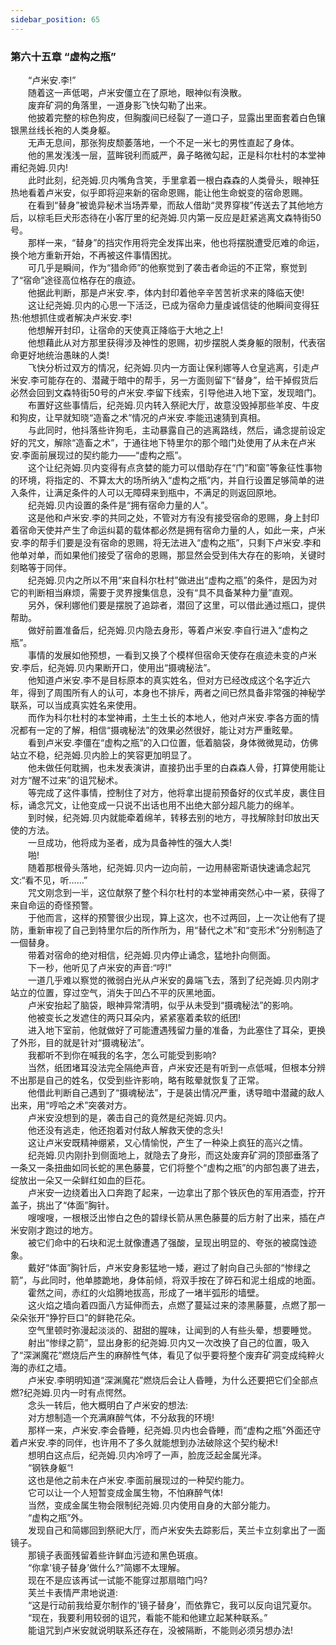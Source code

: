 ```yaml
---
sidebar_position: 65
---
```

### 第六十五章 “虚构之瓶”  


　　“卢米安.李!”  
　　随着这一声低喝，卢米安僵立在了原地，眼神似有涣散。  
　　废弃矿洞的角落里，一道身影飞快勾勒了出来。  
　　他披着完整的棕色狗皮，但胸腹间已经裂了一道口子，显露出里面套着白色镶银黑丝线长袍的人类身躯。  
　　无声无息间，那张狗皮颓萎落地，一个不足一米七的男性直起了身体。  
　　他的黑发浅浅一层，蓝眸锐利而威严，鼻子略微勾起，正是科尔杜村的本堂神甫纪尧姆.贝内!  
　　此时此刻，纪尧姆.贝内嘴角含笑，手里拿着一根白森森的人类骨头，眼神狂热地看着卢米安，似乎即将迎来新的宿命恩赐，能让他生命蜕变的宿命恩赐。  
　　在看到“替身”被诡异秘术当场弄晕，而敌人借助“灵界穿梭”传送去了其他地方后，以棕毛巨犬形态待在小客厅里的纪尧姆.贝内第一反应是赶紧逃离文森特街50号。  
　　那样一来，“替身”的挡灾作用将完全发挥出来，他也将摆脱遭受厄难的命运，换个地方重新开始，不再被这件事情困扰。  
　　可几乎是瞬间，作为“猎命师”的他察觉到了袭击者命运的不正常，察觉到了“宿命”途径高位格存在的痕迹。  
　　他据此判断，那是卢米安.李，体内封印着他辛辛苦苦祈求来的降临天使!  
　　这让纪尧姆.贝内的心思一下活泛，已成为宿命力量虔诚信徒的他瞬间变得狂热:他想抓住或者解决卢米安.李!  
　　他想解开封印，让宿命的天使真正降临于大地之上!  
　　他想藉此从对方那里获得涉及神性的恩赐，初步摆脱人类身躯的限制，代表宿命更好地统治愚昧的人类!  
　　飞快分析过双方的情况，纪尧姆.贝内一方面让保利娜等人仓皇逃离，引走卢米安.李可能存在的、潜藏于暗中的帮手，另一方面则留下“替身”，给干掉假货后必然会回到文森特街50号的卢米安.李留下线索，引导他进入地下室，发现暗门。  
　　布置好这些事情后，纪尧姆.贝内转入祭祀大厅，故意没毁掉那些羊皮、牛皮和狗皮，让早就知晓“造畜之术”情况的卢米安.李能迅速猜到真相。  
　　与此同时，他抖落些许狗毛，主动暴露自己的逃离路线，然后，诵念提前设定好的咒文，解除“造畜之术”，于通往地下特里尔的那个暗门处使用了从未在卢米安.李面前展现过的契约能力——“虚构之瓶”。  
　　这个让纪尧姆.贝内变得有点贪婪的能力可以借助存在“门”和窗”等象征性事物的环境，将指定的、不算太大的场所纳入“虚构之瓶”内，并自行设置足够简单的进入条件，让满足条件的人可以无障碍来到瓶中，不满足的则返回原地。  
　　纪尧姆.贝内设置的条件是“拥有宿命力量的人”。  
　　这是他和卢米安.李的共同之处，不管对方有没有接受宿命的恩赐，身上封印着宿命天使并产生了命运纠葛的载体都必然是拥有宿命力量的人，如此一来，卢米安.李的帮手们要是没有宿命的恩赐，将无法进入“虚构之瓶”，只剩下卢米安.李和他单对单，而如果他们接受了宿命的恩赐，那显然会受到伟大存在的影响，关键时刻略等于同伴。  
　　纪尧姆.贝内之所以不用“来自科尔杜村”做进出“虚构之瓶”的条件，是因为对它的判断相当麻烦，需要于灵界搜集信息，没有“具不具备某种力量”直观。  
　　另外，保利娜他们要是摆脱了追踪者，潜回了这里，可以借此通过瓶口，提供帮助。  
　　做好前置准备后，纪尧姆.贝内隐去身形，等着卢米安.李自行进入“虚构之瓶”。  
　　事情的发展如他预想，一看到又换了个模样但宿命天使存在痕迹未变的卢米安.李后，纪尧姆.贝内果断开口，使用出“摄魂秘法”。  
　　他知道卢米安.李不是目标原本的真实姓名，但对方已经改成这个名字近六年，得到了周围所有人的认可，本身也不排斥，两者之间已然具备非常强的神秘学联系，可以当成真实姓名来使用。  
　　而作为科尔杜村的本堂神甫，土生土长的本地人，他对卢米安.李各方面的情况都有一定的了解，相信“摄魂秘法”的效果必然很好，能让对方严重眩晕。  
　　看到卢米安.李僵在“虚构之瓶”的入口位置，低着脑袋，身体微微晃动，仿佛站立不稳，纪尧姆.贝内脸上的笑容更加明显了。  
　　他未做任何耽搁，也未发表演讲，直接扔出手里的白森森人骨，打算使用能让对方“醒不过来”的诅咒秘术。  
　　等完成了这件事情，控制住了对方，他将拿出提前预备好的仪式羊皮，裹住目标，诵念咒文，让他变成一只说不出话也用不出绝大部分超凡能力的绵羊。  
　　到时候，纪尧姆.贝内就能牵着绵羊，转移去别的地方，寻找解除封印放出天使的方法。  
　　一旦成功，他将成为圣者，成为具备神性的强大人类!  
　　啪!  
　　随着那根骨头落地，纪尧姆.贝内一边向前，一边用赫密斯语快速诵念起咒文:“看不见，听……”  
　　咒文刚念到一半，这位献祭了整个科尔杜村的本堂神甫突然心中一紧，获得了来自命运的奇怪预警。  
　　于他而言，这样的预警很少出现，算上这次，也不过两回，上一次让他有了提防，重新审视了自己到特里尔后的所作所为，用“替代之术”和“变形术”分别制造了一個替身。  
　　带着对宿命的绝对相信，纪尧姆.贝内停止诵念，猛地扑向侧面。  
　　下一秒，他听见了卢米安的声音:“哼!”  
　　一道几乎难以察觉的微弱白光从卢米安的鼻端飞去，落到了纪尧姆.贝内刚才站立的位置，穿过空气，消失于凹凸不平的灰黑地面。  
　　卢米安抬起了脑袋，眼神异常清明，似乎从未受到“摄魂秘法”的影响。  
　　他被变长之发遮住的两只耳朵内，紧紧塞着柔软的纸团!  
　　进入地下室前，他就做好了可能遭遇残留力量的准备，为此塞住了耳朵，更换了外形，目的就是针对“摄魂秘法”。  
　　我都听不到你在喊我的名字，怎么可能受到影响?  
　　当然，纸团堵耳没法完全隔绝声音，卢米安还是有听到一点低喊，但根本分辨不出那是自己的姓名，仅受到些许影响，略有眩晕就恢复了正常。  
　　他借此判断自己遇到了“摄魂秘法”，于是装出情况严重，诱导暗中潜藏的敌人出来，用“哼哈之术”突袭对方。  
　　卢米安没想到的是，袭击自己的竟然是纪尧姆.贝内。  
　　他还没有逃走，他还抱着对付敌人解救天使的念头!  
　　这让卢米安既精神绷紧，又心情愉悦，产生了一种染上疯狂的高兴之情。  
　　纪尧姆.贝内刚扑到侧面地上，就隐去了身形，而这处废弃矿洞的顶部垂落了一条又一条扭曲如同长蛇的黑色藤蔓，它们将整个“虚构之瓶”的内部包裹了进去，绽放出一朵又一朵鲜红如血的巨花。  
　　卢米安一边绕着出入口奔跑了起来，一边拿出了那个铁灰色的军用酒壶，拧开盖子，挑出了“体面”胸针。  
　　嗖嗖嗖，一根根泛出惨白之色的碧绿长箭从黑色藤蔓的后方射了出来，插在卢米安刚才跑过的地方。  
　　被它们命中的石块和泥土就像遭遇了强酸，呈现出明显的、夸张的被腐蚀迹象。  
　　戴好“体面”胸针后，卢米安身影猛地一矮，避过了射向自己头部的“惨绿之箭”，与此同时，他单膝跪地，身体前倾，将双手按在了碎石和泥土组成的地面。  
　　霍然之间，赤红的火焰腾地拔高，形成了一堵半弧形的墙壁。  
　　这火焰之墙向着四面八方延伸而去，点燃了蔓延过来的漆黑藤蔓，点燃了那一朵朵张开“狰狞巨口”的鲜艳花朵。  
　　空气里顿时弥漫起淡淡的、甜甜的腥味，让闻到的人有些头晕，想要睡觉。  
　　射出“惨绿之箭”，显出身影的纪尧姆.贝内又一次改换了自己的位置，吸入了“深渊魔花”燃烧后产生的麻醉性气体，看见了似乎要将整个废弃矿洞变成纯粹火海的赤红之墙。  
　　卢米安.李明明知道“深渊魔花”燃烧后会让人昏睡，为什么还要把它们全部点燃?纪尧姆.贝内一时有点愕然。  
　　念头一转后，他大概明白了卢米安的想法:  
　　对方想制造一个充满麻醉气体，不分敌我的环境!  
　　那样一来，卢米安.李会昏睡，纪尧姆.贝内也会昏睡，而“虚构之瓶”外面还守着卢米安.李的同伴，也许用不了多久就能想到办法破除这个契约秘术!  
　　想明白这点后，纪尧姆.贝内冷哼了一声，脸庞泛起金属光泽。  
　　“钢铁身躯“!  
　　这也是他之前未在卢米安.李面前展现过的一种契约能力。  
　　它可以让一个人短暂变成金属生物，不怕麻醉气体!  
　　当然，变成金属生物会限制纪尧姆.贝内使用自身的大部分能力。  
　　“虚构之瓶”外。  
　　发现自己和简娜回到祭祀大厅，而卢米安失去踪影后，芙兰卡立刻拿出了一面镜子。  
　　那镜子表面残留着些许鲜血污迹和黑色斑痕。  
　　“你拿'镜子替身’做什么?”简娜不太理解。  
　　现在不是应该再试一试能不能穿过那扇暗门吗?  
　　芙兰卡表情严肃地说道:  
　　“这是行动前我给夏尔制作的'镜子替身’，而依靠它，我可以反向诅咒夏尔。  
　　“现在，我要利用较弱的诅咒，看能不能和他建立起某种联系。”  
　　能诅咒到卢米安就说明联系还存在，没被隔断，不能则必须另想办法!  
